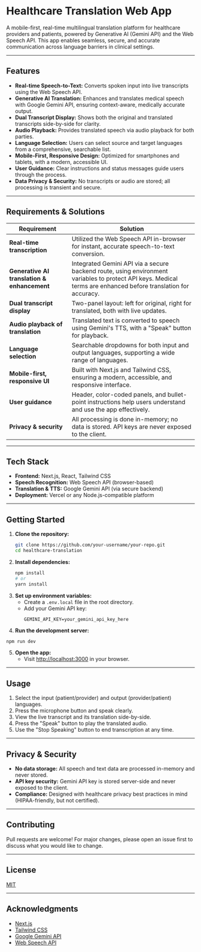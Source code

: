 # Healthcare Translation Web App

A mobile-first, real-time multilingual translation platform for healthcare providers and patients, powered by Generative AI (Gemini API) and the Web Speech API. This app enables seamless, secure, and accurate communication across language barriers in clinical settings.

---

## Features

- **Real-time Speech-to-Text:** Converts spoken input into live transcripts using the Web Speech API.
- **Generative AI Translation:** Enhances and translates medical speech with Google Gemini API, ensuring context-aware, medically accurate output.
- **Dual Transcript Display:** Shows both the original and translated transcripts side-by-side for clarity.
- **Audio Playback:** Provides translated speech via audio playback for both parties.
- **Language Selection:** Users can select source and target languages from a comprehensive, searchable list.
- **Mobile-First, Responsive Design:** Optimized for smartphones and tablets, with a modern, accessible UI.
- **User Guidance:** Clear instructions and status messages guide users through the process.
- **Data Privacy & Security:** No transcripts or audio are stored; all processing is transient and secure.

---

## Requirements & Solutions

| Requirement | Solution |
|-------------|----------|
| **Real-time transcription** | Utilized the Web Speech API in-browser for instant, accurate speech-to-text conversion. |
| **Generative AI translation & enhancement** | Integrated Gemini API via a secure backend route, using environment variables to protect API keys. Medical terms are enhanced before translation for accuracy. |
| **Dual transcript display** | Two-panel layout: left for original, right for translated, both with live updates. |
| **Audio playback of translation** | Translated text is converted to speech using Gemini's TTS, with a "Speak" button for playback. |
| **Language selection** | Searchable dropdowns for both input and output languages, supporting a wide range of languages. |
| **Mobile-first, responsive UI** | Built with Next.js and Tailwind CSS, ensuring a modern, accessible, and responsive interface. |
| **User guidance** | Header, color-coded panels, and bullet-point instructions help users understand and use the app effectively. |
| **Privacy & security** | All processing is done in-memory; no data is stored. API keys are never exposed to the client. |

---

## Tech Stack

- **Frontend:** Next.js, React, Tailwind CSS
- **Speech Recognition:** Web Speech API (browser-based)
- **Translation & TTS:** Google Gemini API (via secure backend)
- **Deployment:** Vercel or any Node.js-compatible platform

---

## Getting Started

1. **Clone the repository:**
   ```bash
   git clone https://github.com/your-username/your-repo.git
   cd healthcare-translation
   ```
2. **Install dependencies:**
   ```bash
   npm install
   # or
   yarn install
   ```
3. **Set up environment variables:**
   - Create a `.env.local` file in the root directory.
   - Add your Gemini API key:
     ```
     GEMINI_API_KEY=your_gemini_api_key_here
     ```
4. **Run the development server:**
```bash
npm run dev
   ```
5. **Open the app:**
   - Visit [http://localhost:3000](http://localhost:3000) in your browser.

---

## Usage

1. Select the input (patient/provider) and output (provider/patient) languages.
2. Press the microphone button and speak clearly.
3. View the live transcript and its translation side-by-side.
4. Press the "Speak" button to play the translated audio.
5. Use the "Stop Speaking" button to end transcription at any time.

---

## Privacy & Security

- **No data storage:** All speech and text data are processed in-memory and never stored.
- **API key security:** Gemini API key is stored server-side and never exposed to the client.
- **Compliance:** Designed with healthcare privacy best practices in mind (HIPAA-friendly, but not certified).

---

## Contributing

Pull requests are welcome! For major changes, please open an issue first to discuss what you would like to change.

---

## License

[MIT](LICENSE)

---

## Acknowledgments

- [Next.js](https://nextjs.org)
- [Tailwind CSS](https://tailwindcss.com)
- [Google Gemini API](https://ai.google.dev/gemini-api/docs)
- [Web Speech API](https://developer.mozilla.org/en-US/docs/Web/API/Web_Speech_API)
